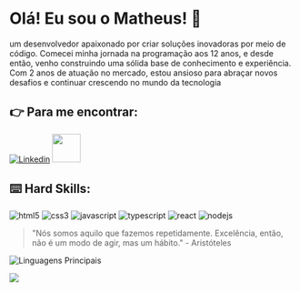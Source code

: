 # Olá! Eu sou o Matheus! :vulcan_salute:

um desenvolvedor apaixonado por criar soluções inovadoras por meio de código. Comecei minha jornada na programação aos 12 anos, e desde então, venho construindo uma sólida base de conhecimento e experiência. Com 2 anos de atuação no mercado, estou ansioso para abraçar novos desafios e continuar crescendo no mundo da tecnologia

## :point_right: Para me encontrar:

[![Linkedin](https://img.shields.io/badge/LinkedIn-0077B5?style=for-the-badge&logo=linkedin&logoColor=white)](https://www.linkedin.com/in/matheus-antonio-us/)
<a href="mailto:matheus.antonio208@hotmail.com">
<img src="https://media.tenor.com/kXp0f-dmTXAAAAAi/%E6%94%B6%E5%88%B0-%E5%B7%A5%E4%BD%9C.gif" width="50px" />
</a>

## :keyboard: Hard Skills:

![html5](https://img.shields.io/badge/HTML5-E34F26?style=for-the-badge&logo=html5&logoColor=white)
![css3](https://img.shields.io/badge/CSS3-1572B6?style=for-the-badge&logo=css3&logoColor=white)
![javascript](https://img.shields.io/badge/JavaScript-323330?style=for-the-badge&logo=javascript&logoColor=F7DF1E)
![typescript](https://img.shields.io/badge/TypeScript-007ACC?style=for-the-badge&logo=typescript&logoColor=white)
![react](https://img.shields.io/badge/React-20232A?style=for-the-badge&logo=react&logoColor=61DAFB)
![nodejs](https://img.shields.io/badge/Node%20js-339933?style=for-the-badge&logo=nodedotjs&logoColor=white)

> "Nós somos aquilo que fazemos repetidamente. Excelência, então, não é um modo de agir, mas um hábito." - Aristóteles

![Linguagens Principais](https://github-readme-stats.vercel.app/api?username=matheusantoni0&show_icons=true)

![](https://github-readme-stats.vercel.app/api/top-langs/?username=matheusantoni0p&theme=tokyonight&hide_border=true&custom_title=Linguagens%20%Principais)
